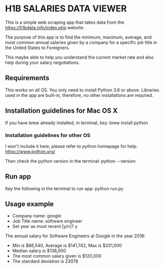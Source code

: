 # H1B SALARIES DATA VIEWER
This is a simple web scraping app that takes data from the https://h1bdata.info/index.php website.

The purpose of this app is to find the minimum, maximum, average, and most common annual salaries given by a company for a specific job title in the United States to Foreigners.

This maybe able to help you understand the current market rate and also help during your salary negotiations.


## Requirements
This works on all OS.
You only need to install Python 3.6 or above.
Libraries used in the app are built-in, therefore, no other installations are required.


## Installation guidelines for Mac OS X
If you have brew already installed, in terminal, key:
brew install python


### Installation guidelines for other OS
I won't include it here, please refer to python homepage for help.
https://www.python.org/

Then check the python version in the terminal:
python --version


## Run app
Key the following in the terminal to run app:
python run.py

## Usage example
* Company name: google
* Job Title name: software engineer
* Set year as most recent [y/n]? y

The annual salary for Software Engineers at Google in the year 2018:
 - Min is $86,540, Average is $141,742, Max is $331,000
 - Median salary is $138,000
 - The most common salary given is $120,000
 - The standard deviation is 23078
